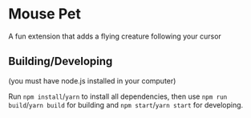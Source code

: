 # Mouse Pet
A fun extension that adds a flying creature following your cursor

## Building/Developing
(you must have node.js installed in your computer)

Run `npm install`/`yarn` to install all dependencies, then use `npm run build`/`yarn build` for building and `npm start`/`yarn start` for developing.
